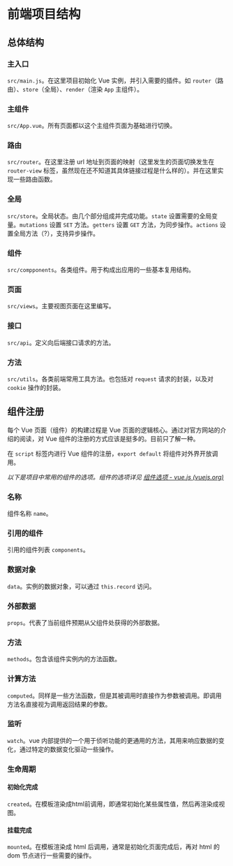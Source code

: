 # 前端项目结构

## 总体结构

### 主入口

`src/main.js`。在这里项目初始化 Vue 实例，并引入需要的插件。如 `router`（路由）、`store`（全局）、`render`（渲染 `App` 主组件）。

### 主组件

`src/App.vue`。所有页面都以这个主组件页面为基础进行切换。

### 路由

`src/router`。在这里注册 url 地址到页面的映射（这里发生的页面切换发生在 `router-view` 标签，虽然现在还不知道其具体链接过程是什么样的）。并在这里实现一些路由函数。

### 全局

`src/store`。全局状态。由几个部分组成并完成功能。`state` 设置需要的全局变量。`mutations` 设置 `SET` 方法。`getters` 设置 `GET` 方法，为同步操作。`actions` 设置全局方法（?），支持异步操作。

### 组件

`src/compponents`。各类组件。用于构成出应用的一些基本复用结构。

### 页面

`src/views`。主要视图页面在这里编写。

### 接口

`src/api`。定义向后端接口请求的方法。

### 方法

`src/utils`。各类前端常用工具方法。也包括对 `request` 请求的封装，以及对 `cookie` 操作的封装。

## 组件注册

每个 Vue 页面（组件）的构建过程是 Vue 页面的逻辑核心。通过对官方网站的介绍的阅读，对 Vue 组件的注册的方式应该是挺多的。目前只了解一种。

在 `script` 标签内进行 Vue 组件的注册，`export default` 将组件对外界开放调用。

*以下是项目中常用的组件的选项。组件的选项详见 [组件选项 - vue.js (vuejs.org)](https://012-cn.vuejs.org/api/options.html)*

### 名称

组件名称 `name`。

### 引用的组件

引用的组件列表 `components`。

### 数据对象

`data`。实例的数据对象，可以通过 `this.record` 访问。

### 外部数据

`props`。代表了当前组件预期从父组件处获得的外部数据。

### 方法

`methods`。包含该组件实例内的方法函数。

### 计算方法

`computed`。同样是一些方法函数，但是其被调用时直接作为参数被调用。即调用方法名直接视为调用返回结果的参数。

### 监听

`watch`。vue 内部提供的一个用于侦听功能的更通用的方法，其用来响应数据的变化，通过特定的数据变化驱动一些操作。

### 生命周期

#### 初始化完成

`created`。在模板渲染成html前调用，即通常初始化某些属性值，然后再渲染成视图。

#### 挂载完成

`mounted`。在模板渲染成 html 后调用，通常是初始化页面完成后，再对 html 的 dom 节点进行一些需要的操作。













